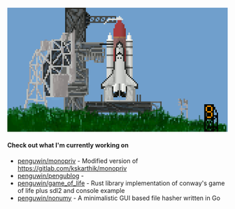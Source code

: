 ![](https://raw.githubusercontent.com/penguwin/penguwin/master/assets/shuttle.gif)

#### Check out what I'm currently working on

- [penguwin/monopriv](https://github.com/penguwin/monopriv) - Modified version of https://gitlab.com/kskarthik/monopriv
- [penguwin/pengublog](https://github.com/penguwin/pengublog) - 
- [penguwin/game_of_life](https://github.com/penguwin/game_of_life) - Rust library implementation of conway&#39;s game of life plus sdl2 and console example
- [penguwin/nonumy](https://github.com/penguwin/nonumy) - A minimalistic GUI based file hasher written in Go
